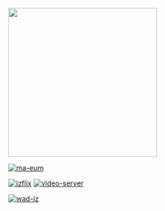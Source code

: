 <a href="https://github.com/delta-kor" rel="external"><img src="https://github.com/user-attachments/assets/f33516f1-29de-4992-b800-3a5b983db4c1" width="300"></a>

<a href="https://github.com/delta-kor/ma-eum" rel="external">![ma-eum](https://github.com/user-attachments/assets/09ff5951-c5a0-4fc5-9c72-7220a4b289d3)</a>

<a href="https://github.com/delta-kor/izflix" rel="external">![izflix](https://github.com/user-attachments/assets/a2b673d6-8de1-417c-841e-28792bf1cdc3)</a>
<a href="https://github.com/delta-kor/video-server" rel="external">![video-server](https://github.com/user-attachments/assets/e91c5f4c-5584-4739-8a68-6921124f341d)</a>

<a href="https://github.com/delta-kor/wad-iz" rel="external">![wad-iz](https://github.com/user-attachments/assets/5c0fbed7-38c5-43c3-b129-b8bc56efb807)</a>
